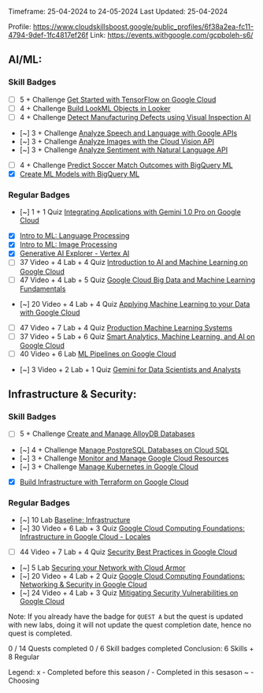 Timeframe: 25-04-2024 to 24-05-2024
Last Updated: 25-04-2024

Profile: https://www.cloudskillsboost.google/public_profiles/6f38a2ea-fc11-4794-9def-1fc4817ef26f
Link: https://events.withgoogle.com/gcpboleh-s6/

## AI/ML:
### Skill Badges
- [ ] 5 + Challenge [Get Started with TensorFlow on Google Cloud](https://www.cloudskillsboost.google/course_templates/646)
- [ ] 4 + Challenge [Build LookML Objects in Looker](https://www.cloudskillsboost.google/course_templates/639)
- [ ] 4 + Challenge [Detect Manufacturing Defects using Visual Inspection AI](https://www.cloudskillsboost.google/course_templates/644)
- [~] 3 + Challenge [Analyze Speech and Language with Google APIs](https://www.cloudskillsboost.google/course_templates/634)
- [~] 3 + Challenge [Analyze Images with the Cloud Vision API](https://www.cloudskillsboost.google/course_templates/633)
- [~] 3 + Challenge [Analyze Sentiment with Natural Language API](https://www.cloudskillsboost.google/course_templates/667)
- [ ] 4 + Challenge [Predict Soccer Match Outcomes with BigQuery ML](https://www.cloudskillsboost.google/course_templates/656)
- [x] [Create ML Models with BigQuery ML](https://www.cloudskillsboost.google/course_templates/626)
 
### Regular Badges
- [~] 1 + 1 Quiz [Integrating Applications with Gemini 1.0 Pro on Google Cloud](https://www.cloudskillsboost.google/paths/19/course_templates/980)
- [x] [Intro to ML: Language Processing](https://www.cloudskillsboost.google/course_templates/740)
- [x] [Intro to ML: Image Processing](https://www.cloudskillsboost.google/course_templates/739)
- [x] [Generative AI Explorer - Vertex AI](https://www.cloudskillsboost.google/course_templates/723)
- [ ] 37 Video + 4 Lab + 4 Quiz [Introduction to AI and Machine Learning on Google Cloud](https://www.cloudskillsboost.google/course_templates/593)
- [ ] 47 Video + 4 Lab + 5 Quiz [Google Cloud Big Data and Machine Learning Fundamentals](https://www.cloudskillsboost.google/course_templates/3)
- [~] 20 Video + 4 Lab + 4 Quiz [Applying Machine Learning to your Data with Google Cloud](https://www.cloudskillsboost.google/course_templates/23)
- [ ] 47 Video + 7 Lab + 4 Quiz [Production Machine Learning Systems](https://www.cloudskillsboost.google/course_templates/17)
- [ ] 37 Video + 5 Lab + 6 Quiz [Smart Analytics, Machine Learning, and AI on Google Cloud](https://www.cloudskillsboost.google/course_templates/55)
- [ ] 40 Video + 6 Lab [ML Pipelines on Google Cloud](https://www.cloudskillsboost.google/course_templates/191)
- [~] 3 Video + 2 Lab + 1 Quiz [Gemini for Data Scientists and Analysts](https://www.cloudskillsboost.google/paths/236/course_templates/879)

## Infrastructure & Security:
### Skill Badges
- [ ] 5 + Challenge [Create and Manage AlloyDB Databases](https://www.cloudskillsboost.google/course_templates/642)
- [~] 4 + Challenge [Manage PostgreSQL Databases on Cloud SQL](https://www.cloudskillsboost.google/course_templates/652)
- [~] 3 + Challenge [Monitor and Manage Google Cloud Resources](https://www.cloudskillsboost.google/course_templates/653)
- [~] 3 + Challenge [Manage Kubernetes in Google Cloud](https://www.cloudskillsboost.google/course_templates/783)
- [x] [Build Infrastructure with Terraform on Google Cloud](https://www.cloudskillsboost.google/course_templates/636)
 
### Regular Badges
- [~] 10 Lab [Baseline: Infrastructure](https://www.cloudskillsboost.google/course_templates/620)
- [~] 30 Video + 6 Lab + 3 Quiz [Google Cloud Computing Foundations: Infrastructure in Google Cloud - Locales](https://www.cloudskillsboost.google/course_templates/182)
- [ ] 44 Video + 7 Lab + 4 Quiz [Security Best Practices in Google Cloud](https://www.cloudskillsboost.google/course_templates/87)
- [~] 5 Lab [Securing your Network with Cloud Armor](https://www.cloudskillsboost.google/course_templates/785)
- [~] 20 Video + 4 Lab + 2 Quiz [Google Cloud Computing Foundations: Networking & Security in Google Cloud](https://www.cloudskillsboost.google/course_templates/155)
- [~] 24 Video + 4 Lab + 3 Quiz [Mitigating Security Vulnerabilities on Google Cloud](https://www.cloudskillsboost.google/course_templates/88)
  
Note: If you already have the badge for `QUEST A` but the quest is updated with new labs, doing it will not update the quest completion date, hence no quest is completed.

0 / 14 Quests completed
0 / 6 Skill badges completed
Conclusion: 6 Skills + 8 Regular

Legend:
x - Completed before this season
/ - Completed in this sesason
~ - Choosing